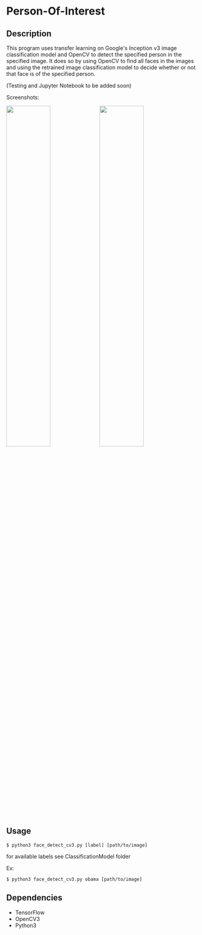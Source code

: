 # Person-Of-Interest

## Description
This program uses transfer learning on Google's Inception v3 image classification model and OpenCV to detect the specified person in the specified image. It does so by using OpenCV to find all faces in the images and using the retrained image classification model to decide whether or not that face is of the specified person. 

(Testing and Jupyter Notebook to be added soon)

Screenshots:

<img src="https://raw.github.com/pooneetthaper/person-of-interest/master/Trials/Success1.png" width="48%"/> <img src="https://raw.github.com/pooneetthaper/person-of-interest/master/Trials/PartialSuccess1.png" width="48%"/> 

## Usage
```
$ python3 face_detect_cv3.py [label] [path/to/image]
```

for available labels see ClassificationModel folder

Ex: 
```
$ python3 face_detect_cv3.py obama [path/to/image]
```

## Dependencies
* TensorFlow
* OpenCV3
* Python3
